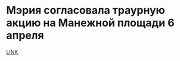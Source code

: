 # Мэрия согласовала траурную акцию на Манежной площади 6 апреля



[LINK](https://varlamov.ru/2315313.html)